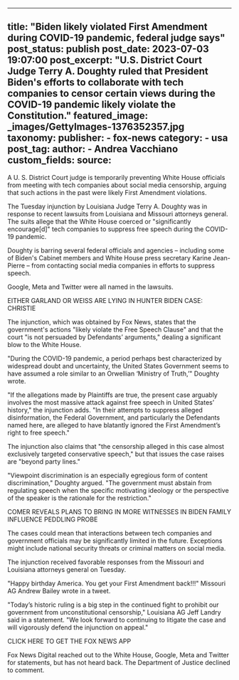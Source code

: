 
---
title: "Biden likely violated First Amendment during COVID-19 pandemic, federal judge says" 
post_status: publish
post_date: 2023-07-03 19:07:00 
post_excerpt: "U.S. District Court Judge Terry A. Doughty ruled that President Biden&#39;s efforts to collaborate with tech companies to censor certain views during the COVID-19 pandemic likely violate the Constitution."
featured_image: _images/GettyImages-1376352357.jpg 
taxonomy:
    publisher:
        - fox-news
    category:
        - usa 
    post_tag:
    author:
        - Andrea Vacchiano
custom_fields:
    source: 
---
A U. S. District Court judge is temporarily preventing White House officials from meeting with tech companies about social media censorship, arguing that such actions in the past were likely First Amendment violations.

The Tuesday injunction by Louisiana Judge Terry A. Doughty was in response to recent lawsuits from Louisiana and Missouri attorneys general. The suits allege that the White House coerced or &quot;significantly encourage[d]&quot; tech companies to suppress free speech during the COVID-19 pandemic.

Doughty is barring several federal officials and agencies – including some of Biden&#39;s Cabinet members and White House press secretary Karine Jean-Pierre – from contacting social media companies in efforts to suppress speech.

Google, Meta and Twitter were all named in the lawsuits.

EITHER GARLAND OR WEISS ARE LYING IN HUNTER BIDEN CASE: CHRISTIE

The injunction, which was obtained by Fox News, states that the government&#39;s actions &quot;likely violate the Free Speech Clause&quot; and that the court &quot;is not persuaded by Defendants’ arguments,&quot; dealing a significant blow to the White House.

&quot;During the COVID-19 pandemic, a period perhaps best characterized by widespread doubt and uncertainty, the United States Government seems to have assumed a role similar to an Orwellian ‘Ministry of Truth,’&quot; Doughty wrote.

&quot;If the allegations made by Plaintiffs are true, the present case arguably involves the most massive attack against free speech in United States’ history,&quot; the injunction adds. &quot;In their attempts to suppress alleged disinformation, the Federal Government, and particularly the Defendants named here, are alleged to have blatantly ignored the First Amendment’s right to free speech.&quot;

The injunction also claims that &quot;the censorship alleged in this case almost exclusively targeted conservative speech,&quot; but that issues the case raises are &quot;beyond party lines.&quot;

&quot;Viewpoint discrimination is an especially egregious form of content discrimination,&quot; Doughty argued. &quot;The government must abstain from regulating speech when the specific motivating ideology or the perspective of the speaker is the rationale for the restriction.&quot;

COMER REVEALS PLANS TO BRING IN MORE WITNESSES IN BIDEN FAMILY INFLUENCE PEDDLING PROBE

The cases could mean that interactions between tech companies and government officials may be significantly limited in the future. Exceptions might include national security threats or criminal matters on social media.

The injunction received favorable responses from the Missouri and Louisiana attorneys general on Tuesday.

&quot;Happy birthday America. You get your First Amendment back!!!&quot; Missouri AG Andrew Bailey wrote in a tweet.

&quot;Today’s historic ruling is a big step in the continued fight to prohibit our government from unconstitutional censorship,&quot; Louisiana AG Jeff Landry said in a statement. &quot;We look forward to continuing to litigate the case and will vigorously defend the injunction on appeal.&quot;

CLICK HERE TO GET THE FOX NEWS APP

Fox News Digital reached out to the White House, Google, Meta and Twitter for statements, but has not heard back. The Department of Justice declined to comment. 